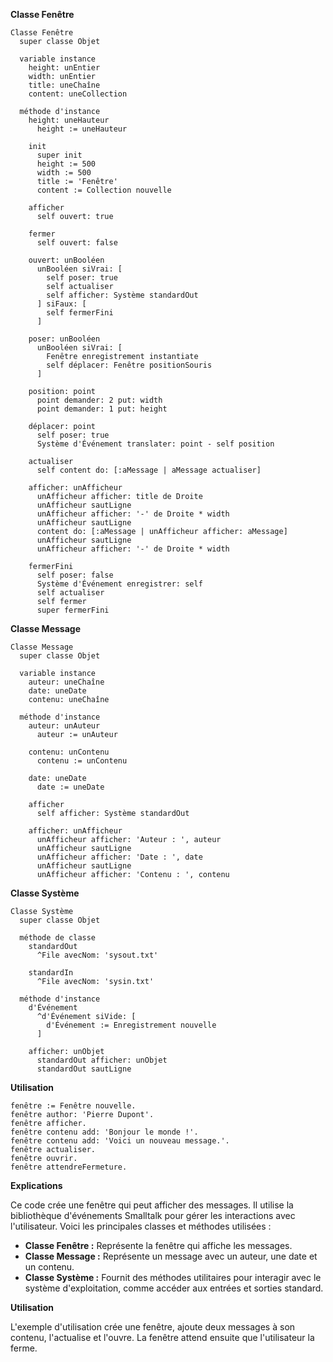 **Classe Fenêtre**

```smalltalk
Classe Fenêtre
  super classe Objet

  variable instance
    height: unEntier
    width: unEntier
    title: uneChaîne
    content: uneCollection

  méthode d'instance
    height: uneHauteur
      height := uneHauteur

    init
      super init
      height := 500
      width := 500
      title := 'Fenêtre'
      content := Collection nouvelle

    afficher
      self ouvert: true

    fermer
      self ouvert: false

    ouvert: unBooléen
      unBooléen siVrai: [
        self poser: true
        self actualiser
        self afficher: Système standardOut
      ] siFaux: [
        self fermerFini
      ]

    poser: unBooléen
      unBooléen siVrai: [
        Fenêtre enregistrement instantiate
        self déplacer: Fenêtre positionSouris
      ]

    position: point
      point demander: 2 put: width
      point demander: 1 put: height

    déplacer: point
      self poser: true
      Système d'Événement translater: point - self position

    actualiser
      self content do: [:aMessage | aMessage actualiser]

    afficher: unAfficheur
      unAfficheur afficher: title de Droite
      unAfficheur sautLigne
      unAfficheur afficher: '-' de Droite * width
      unAfficheur sautLigne
      content do: [:aMessage | unAfficheur afficher: aMessage]
      unAfficheur sautLigne
      unAfficheur afficher: '-' de Droite * width

    fermerFini
      self poser: false
      Système d'Événement enregistrer: self
      self actualiser
      self fermer
      super fermerFini
```

**Classe Message**

```smalltalk
Classe Message
  super classe Objet

  variable instance
    auteur: uneChaîne
    date: uneDate
    contenu: uneChaîne

  méthode d'instance
    auteur: unAuteur
      auteur := unAuteur

    contenu: unContenu
      contenu := unContenu

    date: uneDate
      date := uneDate

    afficher
      self afficher: Système standardOut

    afficher: unAfficheur
      unAfficheur afficher: 'Auteur : ', auteur
      unAfficheur sautLigne
      unAfficheur afficher: 'Date : ', date
      unAfficheur sautLigne
      unAfficheur afficher: 'Contenu : ', contenu
```

**Classe Système**

```smalltalk
Classe Système
  super classe Objet

  méthode de classe
    standardOut
      ^File avecNom: 'sysout.txt'

    standardIn
      ^File avecNom: 'sysin.txt'

  méthode d'instance
    d'Événement
      ^d'Événement siVide: [
        d'Événement := Enregistrement nouvelle
      ]

    afficher: unObjet
      standardOut afficher: unObjet
      standardOut sautLigne
```

**Utilisation**

```smalltalk
fenêtre := Fenêtre nouvelle.
fenêtre author: 'Pierre Dupont'.
fenêtre afficher.
fenêtre contenu add: 'Bonjour le monde !'.
fenêtre contenu add: 'Voici un nouveau message.'.
fenêtre actualiser.
fenêtre ouvrir.
fenêtre attendreFermeture.
```

**Explications**

Ce code crée une fenêtre qui peut afficher des messages. Il utilise la bibliothèque d'événements Smalltalk pour gérer les interactions avec l'utilisateur. Voici les principales classes et méthodes utilisées :

* **Classe Fenêtre :** Représente la fenêtre qui affiche les messages.
* **Classe Message :** Représente un message avec un auteur, une date et un contenu.
* **Classe Système :** Fournit des méthodes utilitaires pour interagir avec le système d'exploitation, comme accéder aux entrées et sorties standard.

**Utilisation**

L'exemple d'utilisation crée une fenêtre, ajoute deux messages à son contenu, l'actualise et l'ouvre. La fenêtre attend ensuite que l'utilisateur la ferme.